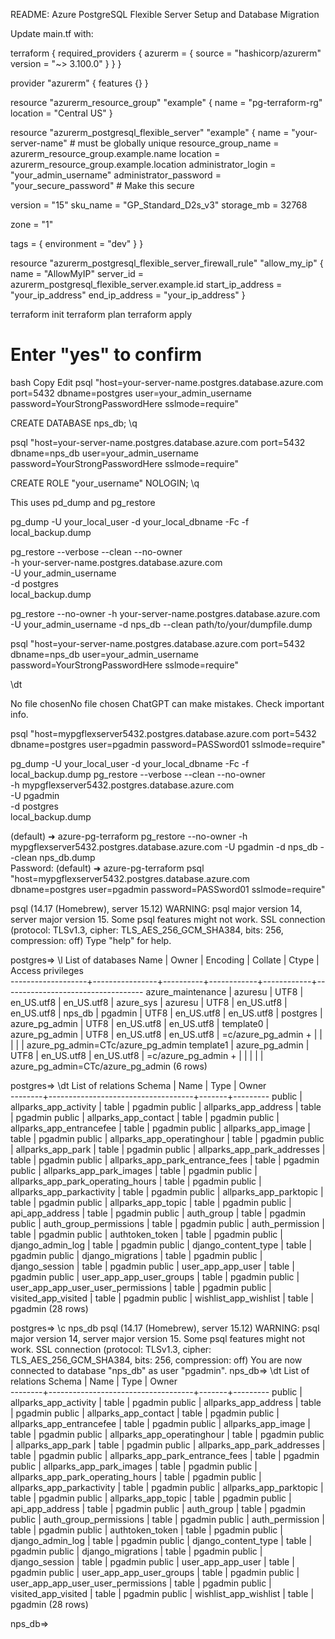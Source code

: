 README: Azure PostgreSQL Flexible Server Setup and Database Migration
<!-- !START -->
<!-- todo 1. Terraform: Provision Azure PostgreSQL Flexible Server and Firewall Rule -->
Update main.tf with:

terraform {
  required_providers {
    azurerm = {
      source  = "hashicorp/azurerm"
      version = "~> 3.100.0"
    }
  }
}

provider "azurerm" {
  features {}
}

resource "azurerm_resource_group" "example" {
  name     = "pg-terraform-rg"
  location = "Central US"
}

resource "azurerm_postgresql_flexible_server" "example" {
  name                   = "your-server-name" # must be globally unique
  resource_group_name    = azurerm_resource_group.example.name
  location               = azurerm_resource_group.example.location
  administrator_login    = "your_admin_username"
  administrator_password = "your_secure_password" # Make this secure

  version    = "15"
  sku_name   = "GP_Standard_D2s_v3"
  storage_mb = 32768

  zone = "1"

  tags = {
    environment = "dev"
  }
}

resource "azurerm_postgresql_flexible_server_firewall_rule" "allow_my_ip" {
  name             = "AllowMyIP"
  server_id        = azurerm_postgresql_flexible_server.example.id
  start_ip_address = "your_ip_address"
  end_ip_address   = "your_ip_address"
}
<!--  -->

<!-- todo Run Terraform commands: -->

terraform init
terraform plan
terraform apply
# Enter "yes" to confirm


<!-- todo 2. Connect to Azure PostgreSQL with psql -->
bash
Copy
Edit
psql "host=your-server-name.postgres.database.azure.com port=5432 dbname=postgres user=your_admin_username password=YourStrongPasswordHere sslmode=require"
<!-- todo 3. Create a new database on Azure server (to match your local DB name) -->
CREATE DATABASE nps_db;
\q
<!-- todo -->

psql "host=your-server-name.postgres.database.azure.com port=5432 dbname=nps_db user=your_admin_username password=YourStrongPasswordHere sslmode=require"

CREATE ROLE "your_username" NOLOGIN;
\q
<!-- todo 5. Restore your local PostgreSQL dump to Azure (skip ownership) --> This uses pd_dump and pg_restore
pg_dump -U your_local_user -d your_local_dbname -Fc -f local_backup.dump

pg_restore --verbose --clean --no-owner \
  -h your-server-name.postgres.database.azure.com \
  -U your_admin_username \
  -d postgres \
  local_backup.dump

pg_restore --no-owner -h your-server-name.postgres.database.azure.com -U your_admin_username -d nps_db --clean path/to/your/dumpfile.dump

<!-- todo  -->

psql "host=your-server-name.postgres.database.azure.com port=5432 dbname=nps_db user=your_admin_username password=YourStrongPasswordHere sslmode=require"

\dt


<!-- ! DONE -->

<!-- SECURITY NOTE: This file has been sanitized for public repository use. 
     Before using this template:
     1. Replace all placeholder values (your-server-name, your_admin_username, your_secure_password, etc.)
     2. Use strong, unique passwords
     3. Consider using Azure Key Vault for sensitive values
     4. Never commit actual credentials or IP addresses to version control
-->






No file chosenNo file chosen
ChatGPT can make mistakes. Check important info.


psql "host=mypgflexserver5432.postgres.database.azure.com port=5432 dbname=postgres user=pgadmin password=PASSword01 sslmode=require" 

pg_dump -U your_local_user -d your_local_dbname -Fc -f local_backup.dump
pg_restore --verbose --clean --no-owner \
  -h mypgflexserver5432.postgres.database.azure.com \
  -U pgadmin \
  -d postgres \
  local_backup.dump


  (default) ➜  azure-pg-terraform pg_restore --no-owner -h mypgflexserver5432.postgres.database.azure.com -U pgadmin -d nps_db --clean nps_db.dump        
Password: 
(default) ➜  azure-pg-terraform psql "host=mypgflexserver5432.postgres.database.azure.com dbname=postgres user=pgadmin password=PASSword01 sslmode=require"           

psql (14.17 (Homebrew), server 15.12)
WARNING: psql major version 14, server major version 15.
         Some psql features might not work.
SSL connection (protocol: TLSv1.3, cipher: TLS_AES_256_GCM_SHA384, bits: 256, compression: off)
Type "help" for help.

postgres=> \l
                                              List of databases
       Name        |     Owner      | Encoding |  Collate   |   Ctype    |         Access privileges         
-------------------+----------------+----------+------------+------------+-----------------------------------
 azure_maintenance | azuresu        | UTF8     | en_US.utf8 | en_US.utf8 | 
 azure_sys         | azuresu        | UTF8     | en_US.utf8 | en_US.utf8 | 
 nps_db            | pgadmin        | UTF8     | en_US.utf8 | en_US.utf8 | 
 postgres          | azure_pg_admin | UTF8     | en_US.utf8 | en_US.utf8 | 
 template0         | azure_pg_admin | UTF8     | en_US.utf8 | en_US.utf8 | =c/azure_pg_admin                +
                   |                |          |            |            | azure_pg_admin=CTc/azure_pg_admin
 template1         | azure_pg_admin | UTF8     | en_US.utf8 | en_US.utf8 | =c/azure_pg_admin                +
                   |                |          |            |            | azure_pg_admin=CTc/azure_pg_admin
(6 rows)

postgres=> \dt
                       List of relations
 Schema |                Name                | Type  |  Owner  
--------+------------------------------------+-------+---------
 public | allparks_app_activity              | table | pgadmin
 public | allparks_app_address               | table | pgadmin
 public | allparks_app_contact               | table | pgadmin
 public | allparks_app_entrancefee           | table | pgadmin
 public | allparks_app_image                 | table | pgadmin
 public | allparks_app_operatinghour         | table | pgadmin
 public | allparks_app_park                  | table | pgadmin
 public | allparks_app_park_addresses        | table | pgadmin
 public | allparks_app_park_entrance_fees    | table | pgadmin
 public | allparks_app_park_images           | table | pgadmin
 public | allparks_app_park_operating_hours  | table | pgadmin
 public | allparks_app_parkactivity          | table | pgadmin
 public | allparks_app_parktopic             | table | pgadmin
 public | allparks_app_topic                 | table | pgadmin
 public | api_app_address                    | table | pgadmin
 public | auth_group                         | table | pgadmin
 public | auth_group_permissions             | table | pgadmin
 public | auth_permission                    | table | pgadmin
 public | authtoken_token                    | table | pgadmin
 public | django_admin_log                   | table | pgadmin
 public | django_content_type                | table | pgadmin
 public | django_migrations                  | table | pgadmin
 public | django_session                     | table | pgadmin
 public | user_app_app_user                  | table | pgadmin
 public | user_app_app_user_groups           | table | pgadmin
 public | user_app_app_user_user_permissions | table | pgadmin
 public | visited_app_visited                | table | pgadmin
 public | wishlist_app_wishlist              | table | pgadmin
(28 rows)

postgres=> \c nps_db
psql (14.17 (Homebrew), server 15.12)
WARNING: psql major version 14, server major version 15.
         Some psql features might not work.
SSL connection (protocol: TLSv1.3, cipher: TLS_AES_256_GCM_SHA384, bits: 256, compression: off)
You are now connected to database "nps_db" as user "pgadmin".
nps_db=> \dt
                       List of relations
 Schema |                Name                | Type  |  Owner  
--------+------------------------------------+-------+---------
 public | allparks_app_activity              | table | pgadmin
 public | allparks_app_address               | table | pgadmin
 public | allparks_app_contact               | table | pgadmin
 public | allparks_app_entrancefee           | table | pgadmin
 public | allparks_app_image                 | table | pgadmin
 public | allparks_app_operatinghour         | table | pgadmin
 public | allparks_app_park                  | table | pgadmin
 public | allparks_app_park_addresses        | table | pgadmin
 public | allparks_app_park_entrance_fees    | table | pgadmin
 public | allparks_app_park_images           | table | pgadmin
 public | allparks_app_park_operating_hours  | table | pgadmin
 public | allparks_app_parkactivity          | table | pgadmin
 public | allparks_app_parktopic             | table | pgadmin
 public | allparks_app_topic                 | table | pgadmin
 public | api_app_address                    | table | pgadmin
 public | auth_group                         | table | pgadmin
 public | auth_group_permissions             | table | pgadmin
 public | auth_permission                    | table | pgadmin
 public | authtoken_token                    | table | pgadmin
 public | django_admin_log                   | table | pgadmin
 public | django_content_type                | table | pgadmin
 public | django_migrations                  | table | pgadmin
 public | django_session                     | table | pgadmin
 public | user_app_app_user                  | table | pgadmin
 public | user_app_app_user_groups           | table | pgadmin
 public | user_app_app_user_user_permissions | table | pgadmin
 public | visited_app_visited                | table | pgadmin
 public | wishlist_app_wishlist              | table | pgadmin
(28 rows)

nps_db=> 
